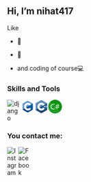 ##  Hi, I’m nihat417 
Like 

- :beer:

- :car:

- and coding of course:computer:

### Skills and Tools
<img align="left" alt="django" width="32px" src="https://mvblog.ru/wp-content/uploads/2022/01/icon-python.png"/>
<img align="left" alt="HTML5" width="32px" src="https://raw.githubusercontent.com/github/explore/f3e22f0dca2be955676bc70d6214b95b13354ee8/topics/c/c.png"/>
<img align="left" alt="HTML5" width="32px" src="https://raw.githubusercontent.com/github/explore/180320cffc25f4ed1bbdfd33d4db3a66eeeeb358/topics/cpp/cpp.png"/>
<img align="left" alt="HTML5" width="32px" src="https://raw.githubusercontent.com/github/explore/80688e429a7d4ef2fca1e82350fe8e3517d3494d/topics/csharp/csharp.png"/>

<br />
<br />
<br />


### You contact me:

[<img align="left" alt="Instagram" width="26px" src="https://cdn-icons-png.flaticon.com/128/2111/2111463.png"/>][instagram]
[<img align="left" alt="Facebook" width="26px" src="https://cdn-icons.flaticon.com/png/128/2504/premium/2504903.png?token=exp=1657022431~hmac=9cf69e45335dce3818e967b5abc5fad9"/>][Facebook]


[instagram]:https://www.instagram.com/nihat417/
[Facebook]:https://www.facebook.com/profile.php?id=100009749131612

<!---
nihat417/nihat417 is a ✨ special ✨ repository because its `README.md` (this file) appears on your GitHub profile.
You can click the Preview link to take a look at your changes.
--->
